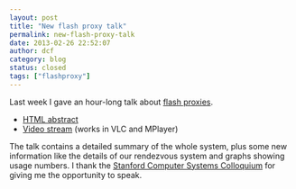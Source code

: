 ```yaml
---
layout: post
title: "New flash proxy talk"
permalink: new-flash-proxy-talk
date: 2013-02-26 22:52:07
author: dcf
category: blog
status: closed
tags: ["flashproxy"]
---
```


Last week I gave an hour-long talk about [flash proxies](https://crypto.stanford.edu/flashproxy/).

-   [HTML abstract](http://www.stanford.edu/class/ee380/Abstracts/130220.html)
-   [Video stream](http://ee380.stanford.edu/cgi-bin/videologger.php?target=130220-ee380-300.asx) (works in VLC and MPlayer)

The talk contains a detailed summary of the whole system, plus some new information like the details of our rendezvous system and graphs showing usage numbers. I thank the [Stanford Computer Systems Colloquium](http://www.stanford.edu/class/ee380/) for giving me the opportunity to speak.
